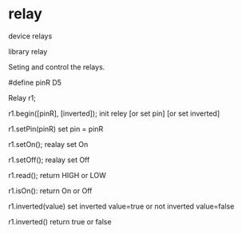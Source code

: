 # relay
device relays

library relay

Seting and control the relays.

#define pinR D5

Relay r1;

r1.begin([pinR], [inverted]); init reley [or set pin] [or set inverted]

r1.setPin(pinR) set pin = pinR

r1.setOn(); realay set On

r1.setOff(); realay set Off

r1.read(); return HIGH or LOW

r1.isOn(): return On or Off

r1.inverted(value)	set inverted value=true or not inverted  value=false

r1.inverted() return true or false

#

